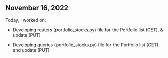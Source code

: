 ## November 16, 2022

Today, I worked on:

* Developing routers (portfolio_stocks.py) file for the Portfolio list (GET), & update (PUT)

* Developing queries (portfolio_stocks.py) file for the Portfolio list (GET), and update (PUT)